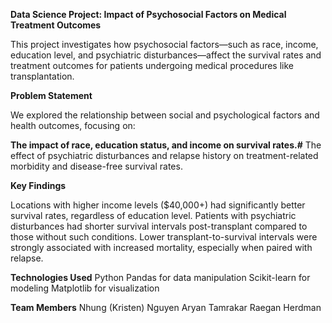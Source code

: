 **Data Science Project: Impact of Psychosocial Factors on Medical Treatment Outcomes**

This project investigates how psychosocial factors—such as race, income, education level, and psychiatric disturbances—affect the survival rates and treatment outcomes for patients undergoing medical procedures like transplantation.

**Problem Statement**

We explored the relationship between social and psychological factors and health outcomes, focusing on:

**The impact of race, education status, and income on survival rates.#**
The effect of psychiatric disturbances and relapse history on treatment-related morbidity and disease-free survival rates.

**Key Findings**

Locations with higher income levels ($40,000+) had significantly better survival rates, regardless of education level.
Patients with psychiatric disturbances had shorter survival intervals post-transplant compared to those without such conditions.
Lower transplant-to-survival intervals were strongly associated with increased mortality, especially when paired with relapse.

**Technologies Used**
Python
Pandas for data manipulation
Scikit-learn for modeling
Matplotlib for visualization

**Team Members**
Nhung (Kristen) Nguyen
Aryan Tamrakar
Raegan Herdman
